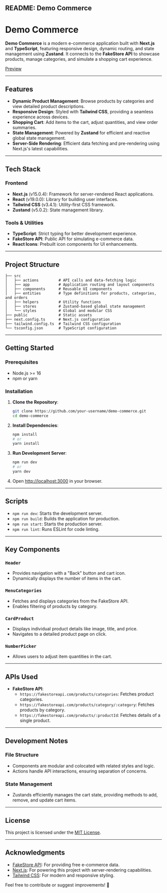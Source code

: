 ## README: Demo Commerce

# Demo Commerce

**Demo Commerce** is a modern e-commerce application built with **Next.js** and **TypeScript**, featuring responsive design, dynamic routing, and state management using **Zustand**. It connects to the **FakeStore API** to showcase products, manage categories, and simulate a shopping cart experience.

[Preview](https://demo-commerce-psi.vercel.app/)

---

## Features

- **Dynamic Product Management**: Browse products by categories and view detailed product descriptions.
- **Responsive Design**: Styled with **Tailwind CSS**, providing a seamless experience across devices.
- **Shopping Cart**: Add items to the cart, adjust quantities, and view order summaries.
- **State Management**: Powered by **Zustand** for efficient and reactive global state management.
- **Server-Side Rendering**: Efficient data fetching and pre-rendering using Next.js's latest capabilities.

---

## Tech Stack

### Frontend

- **Next.js** (v15.0.4): Framework for server-rendered React applications.
- **React** (v19.0.0): Library for building user interfaces.
- **Tailwind CSS** (v3.4.1): Utility-first CSS framework.
- **Zustand** (v5.0.2): State management library.

### Tools & Utilities

- **TypeScript**: Strict typing for better development experience.
- **FakeStore API**: Public API for simulating e-commerce data.
- **React Icons**: Prebuilt icon components for UI enhancements.

---

## Project Structure

```
├── src
│   ├── actions         # API calls and data-fetching logic
│   ├── app             # Application routing and layout components
│   ├── components      # Reusable UI components
│   ├── entities        # Type definitions for products, categories, and orders
│   ├── helpers         # Utility functions
│   ├── stores          # Zustand-based global state management
│   └── styles          # Global and modular CSS
├── public              # Static assets
├── next.config.ts      # Next.js configuration
├── tailwind.config.ts  # Tailwind CSS configuration
└── tsconfig.json       # TypeScript configuration
```

---

## Getting Started

### Prerequisites

- Node.js >= 16
- npm or yarn

### Installation

1. **Clone the Repository**:

   ```bash
   git clone https://github.com/your-username/demo-commerce.git
   cd demo-commerce
   ```

2. **Install Dependencies**:

   ```bash
   npm install
   # or
   yarn install
   ```

3. **Run Development Server**:

   ```bash
   npm run dev
   # or
   yarn dev
   ```

4. Open [http://localhost:3000](http://localhost:3000) in your browser.

---

## Scripts

- `npm run dev`: Starts the development server.
- `npm run build`: Builds the application for production.
- `npm run start`: Starts the production server.
- `npm run lint`: Runs ESLint for code linting.

---

## Key Components

### `Header`

- Provides navigation with a "Back" button and cart icon.
- Dynamically displays the number of items in the cart.

### `MenuCategories`

- Fetches and displays categories from the FakeStore API.
- Enables filtering of products by category.

### `CardProduct`

- Displays individual product details like image, title, and price.
- Navigates to a detailed product page on click.

### `NumberPicker`

- Allows users to adjust item quantities in the cart.

---

## APIs Used

- **FakeStore API**:
  - `https://fakestoreapi.com/products/categories`: Fetches product categories.
  - `https://fakestoreapi.com/products/category/:category`: Fetches products by category.
  - `https://fakestoreapi.com/products/:productId`: Fetches details of a single product.

---

## Development Notes

### File Structure

- Components are modular and colocated with related styles and logic.
- Actions handle API interactions, ensuring separation of concerns.

### State Management

- Zustands efficiently manages the cart state, providing methods to add, remove, and update cart items.

---

## License

This project is licensed under the [MIT License](LICENSE).

---

## Acknowledgments

- [FakeStore API](https://fakestoreapi.com): For providing free e-commerce data.
- [Next.js](https://nextjs.org): For powering this project with server-rendering capabilities.
- [Tailwind CSS](https://tailwindcss.com): For modern and responsive styling.

Feel free to contribute or suggest improvements! 🚀
